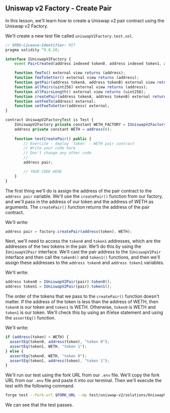 ## Uniswap v2 Factory - Create Pair 

In this lesson, we'll learn how to create a Uniswap v2 pair contract using the Uniswap v2 Factory. 

We'll create a new test file called `uniswapV2Factory.test.sol`. 

```javascript
// SPDX-License-Identifier: MIT
pragma solidity ^0.8.20;

interface IUniswapV2Factory {
    event PairCreated(address indexed token0, address indexed token1, address pair, uint256);

    function feeTo() external view returns (address);
    function feeToSetter() external view returns (address);
    function getPair(address tokenA, address tokenB) external view returns (address);
    function allPairs(uint256) external view returns (address);
    function allPairsLength() external view returns (uint256);
    function createPair(address tokenA, address tokenB) external returns (address pair);
    function setFeeTo(address) external;
    function setFeeToSetter(address) external;
}

contract UniswapV2FactoryTest is Test {
    IUniswapV2Factory private constant WETH_FACTORY = IUniswapV2Factory(UNISWAP_V2_FACTORY);
    address private constant WETH = address(0);
    
    function testCreatePair() public {
        // Exercise - deploy `token` - WETH pair contract
        // Write your code here 
        // Don't change any other code
        //
        address pair;

        // YOUR CODE HERE 
    }
}
```

The first thing we'll do is assign the address of the pair contract to the `address pair` variable. We'll use the `createPair()` function from our factory, and we'll pass in the address of our token and the address of WETH as arguments. The `createPair()` function returns the address of the pair contract. 

We'll write:

```javascript
address pair = factory.createPair(address(token), WETH);
```

Next, we'll need to access the `token0` and `token1` addresses, which are the addresses of the two tokens in the pair. We'll do this by using the `IUniswapV2Pair` interface. We'll cast the pair address to the `IUniswapV2Pair` interface and then call the `token0()` and `token1()` functions, and then we'll assign these addresses to the `address token0` and `address token1` variables.

We'll write:

```javascript
address token0 = IUniswapV2Pair(pair).token0();
address token1 = IUniswapV2Pair(pair).token1();
```

The order of the tokens that we pass to the `createPair()` function doesn't matter. If the address of the token is less than the address of WETH, then `token0` is our token and `token1` is WETH.  Otherwise, `token0` is WETH and `token1` is our token. We'll check this by using an if/else statement and using the `assertEq()` function. 

We'll write:

```javascript
if (address(token) < WETH) {
  assertEq(token0, address(token), "token 0");
  assertEq(token1, WETH, "token 1");
} else {
  assertEq(token0, WETH, "token 0");
  assertEq(token1, address(token), "token 1");
}
```

We'll run our test using the fork URL from our `.env` file. We'll copy the fork URL from our `.env` file and paste it into our terminal. Then we'll execute the test with the following command. 

```bash
forge test --fork-url $FORK_URL --mp test/uniswap-v2/solutions/UniswapV2Factory.test.sol -vvvv
```

We can see that the test passes. 
